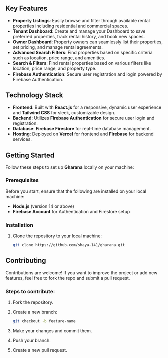 

## Key Features

- **Property Listings**: Easily browse and filter through available rental properties including residential and commercial spaces.
- **Tenant Dashboard**: Create and manage your Dashboard to save preferred properties, track rental history, and book new spaces.
- **Owner Dashboard**: Property owners can seamlessly list their properties, set pricing, and manage rental agreements.
- **Advanced Search Filters**: Find properties based on specific criteria such as location, price range, and amenities.
- **Search & Filters**: Find rental properties based on various filters like location, price range, and property type.
- **Firebase Authentication**: Secure user registration and login powered by Firebase Authentication.




## Technology Stack

- **Frontend**: Built with **React.js** for a responsive, dynamic user experience and **Tailwind CSS** for sleek, customizable design.
- **Backend**: Utilizes **Firebase Authentication** for secure user login and registration.
- **Database**: **Firebase Firestore** for real-time database management.
- **Hosting**: Deployed on **Vercel** for frontend and **Firebase** for backend services.

## Getting Started

Follow these steps to set up **Gharana** locally on your machine:

### Prerequisites

Before you start, ensure that the following are installed on your local machine:

- **Node.js** (version 14 or above)
- **Firebase Account** for Authentication and Firestore setup

### Installation

1. Clone the repository to your local machine:
   ```bash
   git clone https://github.com/shaya-141/gharana.git

## Contributing

Contributions are welcome! If you want to improve the project or add new features, feel free to fork the repo and submit a pull request.

### Steps to contribute:

1. Fork the repository.
2. Create a new branch:
   ```bash
   git checkout -b feature-name
   
3. Make your changes and commit them.

4. Push your branch.

5. Create a new pull request.




   
